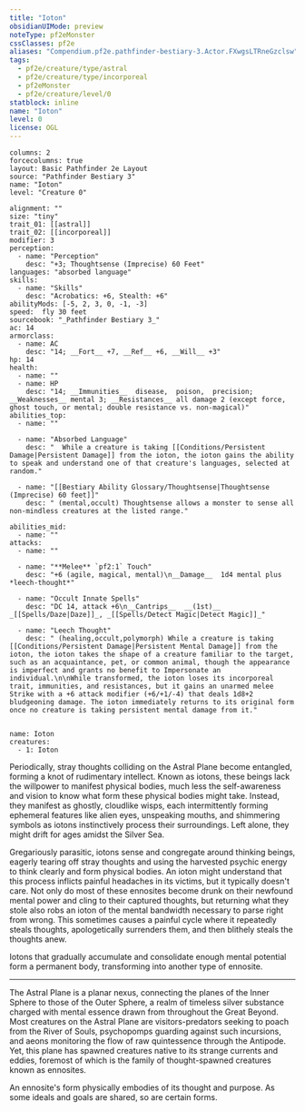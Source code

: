 ```yaml
---
title: "Ioton"
obsidianUIMode: preview
noteType: pf2eMonster
cssClasses: pf2e
aliases: "Compendium.pf2e.pathfinder-bestiary-3.Actor.FXwgsLTRneGzclsw" 
tags:
  - pf2e/creature/type/astral
  - pf2e/creature/type/incorporeal
  - pf2eMonster
  - pf2e/creature/level/0
statblock: inline
name: "Ioton"
level: 0
license: OGL
---
```


```statblock
columns: 2
forcecolumns: true
layout: Basic Pathfinder 2e Layout
source: "Pathfinder Bestiary 3"
name: "Ioton"
level: "Creature 0"

alignment: ""
size: "tiny"
trait_01: [[astral]]
trait_02: [[incorporeal]]
modifier: 3
perception:
  - name: "Perception"
    desc: "+3; Thoughtsense (Imprecise) 60 Feet"
languages: "absorbed language"
skills:
  - name: "Skills"
    desc: "Acrobatics: +6, Stealth: +6"
abilityMods: [-5, 2, 3, 0, -1, -3]
speed:  fly 30 feet
sourcebook: "_Pathfinder Bestiary 3_"
ac: 14
armorclass:
  - name: AC
    desc: "14; __Fort__ +7, __Ref__ +6, __Will__ +3"
hp: 14
health:
  - name: ""
  - name: HP
    desc: "14; __Immunities__  disease,  poison,  precision; __Weaknesses__ mental 3; __Resistances__ all damage 2 (except force, ghost touch, or mental; double resistance vs. non-magical)"
abilities_top:
  - name: ""

  - name: "Absorbed Language"
    desc: "  While a creature is taking [[Conditions/Persistent Damage|Persistent Damage]] from the ioton, the ioton gains the ability to speak and understand one of that creature's languages, selected at random."

  - name: "[[Bestiary Ability Glossary/Thoughtsense|Thoughtsense (Imprecise) 60 feet]]"
    desc: " (mental,occult) Thoughtsense allows a monster to sense all non-mindless creatures at the listed range."

abilities_mid:
  - name: ""
attacks:
  - name: ""

  - name: "**Melee** `pf2:1` Touch"
    desc: "+6 (agile, magical, mental)\n__Damage__  1d4 mental plus *leech-thought*"

  - name: "Occult Innate Spells"
    desc: "DC 14, attack +6\n__Cantrips__  __(1st)__ _[[Spells/Daze|Daze]]_, _[[Spells/Detect Magic|Detect Magic]]_"

  - name: "Leech Thought"
    desc: " (healing,occult,polymorph) While a creature is taking [[Conditions/Persistent Damage|Persistent Mental Damage]] from the ioton, the ioton takes the shape of a creature familiar to the target, such as an acquaintance, pet, or common animal, though the appearance is imperfect and grants no benefit to Impersonate an individual.\n\nWhile transformed, the ioton loses its incorporeal trait, immunities, and resistances, but it gains an unarmed melee Strike with a +6 attack modifier (+6/+1/-4) that deals 1d8+2 bludgeoning damage. The ioton immediately returns to its original form once no creature is taking persistent mental damage from it."
 
```

```encounter-table
name: Ioton
creatures:
  - 1: Ioton
```



Periodically, stray thoughts colliding on the Astral Plane become entangled, forming a knot of rudimentary intellect. Known as iotons, these beings lack the willpower to manifest physical bodies, much less the self-awareness and vision to know what form these physical bodies might take. Instead, they manifest as ghostly, cloudlike wisps, each intermittently forming ephemeral features like alien eyes, unspeaking mouths, and shimmering symbols as iotons instinctively process their surroundings. Left alone, they might drift for ages amidst the Silver Sea.

Gregariously parasitic, iotons sense and congregate around thinking beings, eagerly tearing off stray thoughts and using the harvested psychic energy to think clearly and form physical bodies. An ioton might understand that this process inflicts painful headaches in its victims, but it typically doesn't care. Not only do most of these ennosites become drunk on their newfound mental power and cling to their captured thoughts, but returning what they stole also robs an ioton of the mental bandwidth necessary to parse right from wrong. This sometimes causes a painful cycle where it repeatedly steals thoughts, apologetically surrenders them, and then blithely steals the thoughts anew.

Iotons that gradually accumulate and consolidate enough mental potential form a permanent body, transforming into another type of ennosite.

* * *

The Astral Plane is a planar nexus, connecting the planes of the Inner Sphere to those of the Outer Sphere, a realm of timeless silver substance charged with mental essence drawn from throughout the Great Beyond. Most creatures on the Astral Plane are visitors-predators seeking to poach from the River of Souls, psychopomps guarding against such incursions, and aeons monitoring the flow of raw quintessence through the Antipode. Yet, this plane has spawned creatures native to its strange currents and eddies, foremost of which is the family of thought-spawned creatures known as ennosites.

An ennosite's form physically embodies of its thought and purpose. As some ideals and goals are shared, so are certain forms.
